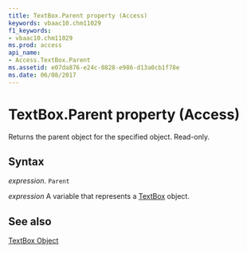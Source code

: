 ```yaml
---
title: TextBox.Parent property (Access)
keywords: vbaac10.chm11029
f1_keywords:
- vbaac10.chm11029
ms.prod: access
api_name:
- Access.TextBox.Parent
ms.assetid: e07da876-e24c-0828-e986-d13a0cb1f78e
ms.date: 06/08/2017
---
```



# TextBox.Parent property (Access)

Returns the parent object for the specified object. Read-only.


## Syntax

_expression_. `Parent`

_expression_ A variable that represents a [TextBox](Access.TextBox.md) object.


## See also


[TextBox Object](Access.TextBox.md)

